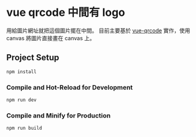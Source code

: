 # vue qrcode 中間有 logo 

用給圖片網址就把這個圖片擺在中間。
目前主要基於 [vue-qrcode](https://github.com/fengyuanchen/vue-qrcode) 實作，使用 canvas 將圖片直接畫在 canvas 上。

## Project Setup

```sh
npm install
```

### Compile and Hot-Reload for Development

```sh
npm run dev
```

### Compile and Minify for Production

```sh
npm run build
```
